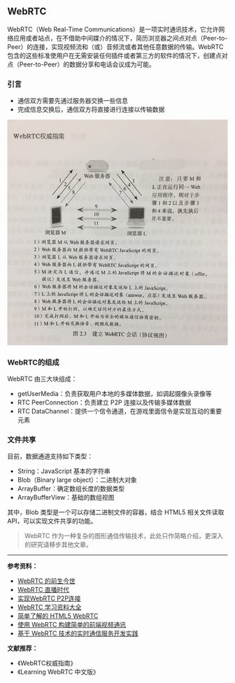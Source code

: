 ## WebRTC

WebRTC（Web Real-Time Communications）是一项实时通讯技术，它允许网络应用或者站点，在不借助中间媒介的情况下，简历浏览器之间点对点（Peer-to-Peer）的连接，实现视频流和（或）音频流或者其他任意数据的传输。WebRTC 包含的这些标准使用户在无需安装任何插件或者第三方的软件的情况下，创建点对点（Peer-to-Peer）的数据分享和电话会议成为可能。

### 引言

* 通信双方需要先通过服务器交换一些信息
* 完成信息交换后，通信双方将直接进行连接以传输数据

![WebRTC Session](../../images/7/39598080-93e4-47bd-9dc4-f2ff8938cb2e.png)

### WebRTC的组成

WebRTC 由三大块组成：

* getUserMedia：负责获取用户本地的多媒体数据，如调起摄像头录像等
* RTC PeerConnection：负责建立 P2P 连接以及传输多媒体数据
* RTC DataChannel：提供一个信令通道，在游戏里面信令是实现互动的重要元素

### 文件共享

目前，数据通道支持如下类型：

* String：JavaScript 基本的字符串
* Blob（Binary large object）：二进制大对象
* ArrayBuffer：确定数组长度的数据类型
* ArrayBufferView：基础的数组视图

其中，Blob 类型是一个可以存储二进制文件的容器，结合 HTML5 相关文件读取 API，可以实现文件共享的功能。

> WebRTC 作为一种复杂的图形通信传输技术，此处只作简略介绍，更深入的研究请移步其他文章。

---

**参考资料：**

* [WebRTC 的前生今世](https://juejin.im/entry/57f9aeedd203090068b18d09)
* [WebRTC 直播时代](https://juejin.im/entry/58ad04b38d6d810058c50bc1)
* [实现WebRTC P2P连接](https://juejin.im/post/5babb3565188255c791b0aa7)
* [WebRTC 学习资料大全](https://blog.csdn.net/foruok/article/details/53005728)
* [简单了解的 HTML5 WebRTC](https://juejin.im/entry/583405be61ff4b006b8c620e)
* [使用 WebRTC 构建简单的前端视频通讯](https://juejin.im/entry/5779d3172e958a00559b2202)
* [基于 WebRTC 技术的实时通信服务开发实践](https://juejin.im/entry/5978018251882563080713d6)

**文献推荐：**

* 《WebRTC权威指南》
* 《Learning WebRTC 中文版》